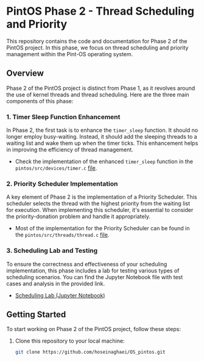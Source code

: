 # PintOS Phase 2 - Thread Scheduling and Priority

This repository contains the code and documentation for Phase 2 of the PintOS project. In this phase, we focus on thread scheduling and priority management within the Pint-OS operating system.

## Overview

Phase 2 of the PintOS project is distinct from Phase 1, as it revolves around the use of kernel threads and thread scheduling. Here are the three main components of this phase:

### 1. Timer Sleep Function Enhancement

In Phase 2, the first task is to enhance the `timer_sleep` function. It should no longer employ busy-waiting. Instead, it should add the sleeping threads to a waiting list and wake them up when the timer ticks. This enhancement helps in improving the efficiency of thread management.

- Check the implementation of the enhanced `timer_sleep` function in the `pintos/src/devices/timer.c` [file](https://github.com/hoseinaghaei/OS_pintos/blob/phase02/pintos/src/devices/timer.c).

### 2. Priority Scheduler Implementation

A key element of Phase 2 is the implementation of a Priority Scheduler. This scheduler selects the thread with the highest priority from the waiting list for execution. When implementing this scheduler, it's essential to consider the priority-donation problem and handle it appropriately.

- Most of the implementation for the Priority Scheduler can be found in the `pintos/src/threads/thread.c` [file](https://github.com/hoseinaghaei/OS_pintos/blob/phase02/pintos/src/threads/thread.c).

### 3. Scheduling Lab and Testing

To ensure the correctness and effectiveness of your scheduling implementation, this phase includes a lab for testing various types of scheduling scenarios. You can find the Jupyter Notebook file with test cases and analysis in the provided link.

- [Scheduling Lab (Jupyter Notebook)](https://github.com/hoseinaghaei/OS_pintos/blob/phase02/schedLab/Scheduling.ipynb)

## Getting Started

To start working on Phase 2 of the PintOS project, follow these steps:

1. Clone this repository to your local machine:

   ```bash
   git clone https://github.com/hoseinaghaei/OS_pintos.git
